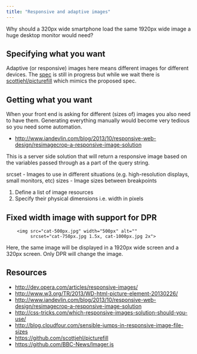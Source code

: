 ```yaml
---
title: "Responsive and adaptive images"
---
```



Why should a 320px wide smartphone load the same 1920px wide image a huge desktop monitor would need?

## Specifying what you want

Adaptive (or responsive) images here means different images for different devices. The [<picture> spec](http://www.w3.org/TR/2013/WD-html-picture-element-20130226/) is still in progress but while we wait there is [scottjehl/picturefill](https://github.com/scottjehl/picturefill) which mimics the proposed spec.

## Getting what you want

When your front end is asking for different (sizes of) images you also need to have them. Generating everything manually would become very tedious so you need some automation.

- http://www.iandevlin.com/blog/2013/10/responsive-web-design/resimagecrop-a-responsive-image-solution

This is a server side solution that will return a responsive image based on the variables passed through as a part of the query string.

srcset - Images to use in different situations (e.g. high-resolution displays, small monitors, etc)
sizes - Image sizes between breakpoints

1. Define a list of image resources
2. Specify their physical dimensions i.e. width in pixels

## Fixed width image with support for DPR

```markup
    <img src="cat-500px.jpg" width="500px" alt=""
         srcset="cat-750px.jpg 1.5x, cat-1000px.jpg 2x">
```

Here, the same image will be displayed in a 1920px wide screen and a 320px screen. Only DPR will change the image.

## Resources

- http://dev.opera.com/articles/responsive-images/
- http://www.w3.org/TR/2013/WD-html-picture-element-20130226/
- http://www.iandevlin.com/blog/2013/10/responsive-web-design/resimagecrop-a-responsive-image-solution
- http://css-tricks.com/which-responsive-images-solution-should-you-use/
- http://blog.cloudfour.com/sensible-jumps-in-responsive-image-file-sizes
- https://github.com/scottjehl/picturefill
- https://github.com/BBC-News/Imager.js
